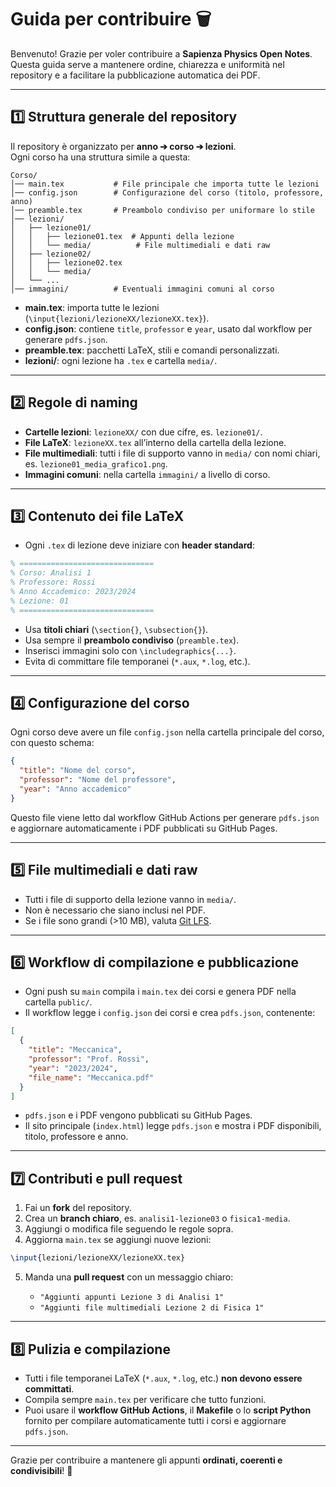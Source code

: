 # Guida per contribuire 🗑️

Benvenuto! Grazie per voler contribuire a **Sapienza Physics Open Notes**.  
Questa guida serve a mantenere ordine, chiarezza e uniformità nel repository e a facilitare la pubblicazione automatica dei PDF.

---

## 1️⃣ Struttura generale del repository

Il repository è organizzato per **anno ➔ corso ➔ lezioni**.  
Ogni corso ha una struttura simile a questa:

```
Corso/
│── main.tex           # File principale che importa tutte le lezioni
│── config.json        # Configurazione del corso (titolo, professore, anno)
│── preamble.tex       # Preambolo condiviso per uniformare lo stile
│── lezioni/
│   ├── lezione01/
│   │   ├── lezione01.tex  # Appunti della lezione
│   │   └── media/          # File multimediali e dati raw
│   ├── lezione02/
│   │   ├── lezione02.tex
│   │   └── media/
│   └── ...
│── immagini/          # Eventuali immagini comuni al corso
```

- **main.tex**: importa tutte le lezioni (`\input{lezioni/lezioneXX/lezioneXX.tex}`).  
- **config.json**: contiene `title`, `professor` e `year`, usato dal workflow per generare `pdfs.json`.  
- **preamble.tex**: pacchetti LaTeX, stili e comandi personalizzati.  
- **lezioni/**: ogni lezione ha `.tex` e cartella `media/`.

---

## 2️⃣ Regole di naming

- **Cartelle lezioni**: `lezioneXX/` con due cifre, es. `lezione01/`.  
- **File LaTeX**: `lezioneXX.tex` all’interno della cartella della lezione.  
- **File multimediali**: tutti i file di supporto vanno in `media/` con nomi chiari, es. `lezione01_media_grafico1.png`.  
- **Immagini comuni**: nella cartella `immagini/` a livello di corso.  

---

## 3️⃣ Contenuto dei file LaTeX

- Ogni `.tex` di lezione deve iniziare con **header standard**:

```latex
% ==============================
% Corso: Analisi 1
% Professore: Rossi
% Anno Accademico: 2023/2024
% Lezione: 01
% ==============================
```

- Usa **titoli chiari** (`\section{}`, `\subsection{}`).  
- Usa sempre il **preambolo condiviso** (`preamble.tex`).  
- Inserisci immagini solo con `\includegraphics{...}`.  
- Evita di committare file temporanei (`*.aux`, `*.log`, etc.).

---

## 4️⃣ Configurazione del corso

Ogni corso deve avere un file `config.json` nella cartella principale del corso, con questo schema:

```json
{
  "title": "Nome del corso",
  "professor": "Nome del professore",
  "year": "Anno accademico"
}
```

Questo file viene letto dal workflow GitHub Actions per generare `pdfs.json` e aggiornare automaticamente i PDF pubblicati su GitHub Pages.

---

## 5️⃣ File multimediali e dati raw

- Tutti i file di supporto della lezione vanno in `media/`.  
- Non è necessario che siano inclusi nel PDF.  
- Se i file sono grandi (>10 MB), valuta [Git LFS](https://git-lfs.github.com/).  

---

## 6️⃣ Workflow di compilazione e pubblicazione

- Ogni push su `main` compila i `main.tex` dei corsi e genera PDF nella cartella `public/`.  
- Il workflow legge i `config.json` dei corsi e crea `pdfs.json`, contenente:

```json
[
  {
    "title": "Meccanica",
    "professor": "Prof. Rossi",
    "year": "2023/2024",
    "file_name": "Meccanica.pdf"
  }
]
```

- `pdfs.json` e i PDF vengono pubblicati su GitHub Pages.  
- Il sito principale (`index.html`) legge `pdfs.json` e mostra i PDF disponibili, titolo, professore e anno.

---

## 7️⃣ Contributi e pull request

1. Fai un **fork** del repository.  
2. Crea un **branch chiaro**, es. `analisi1-lezione03` o `fisica1-media`.  
3. Aggiungi o modifica file seguendo le regole sopra.  
4. Aggiorna `main.tex` se aggiungi nuove lezioni:

```latex
\input{lezioni/lezioneXX/lezioneXX.tex}
```

5. Manda una **pull request** con un messaggio chiaro:

   - `"Aggiunti appunti Lezione 3 di Analisi 1"`  
   - `"Aggiunti file multimediali Lezione 2 di Fisica 1"`

---

## 8️⃣ Pulizia e compilazione

- Tutti i file temporanei LaTeX (`*.aux`, `*.log`, etc.) **non devono essere committati**.  
- Compila sempre `main.tex` per verificare che tutto funzioni.  
- Puoi usare il **workflow GitHub Actions**, il **Makefile** o lo **script Python** fornito per compilare automaticamente tutti i corsi e aggiornare `pdfs.json`.  

---

Grazie per contribuire a mantenere gli appunti **ordinati, coerenti e condivisibili**! 🚀
